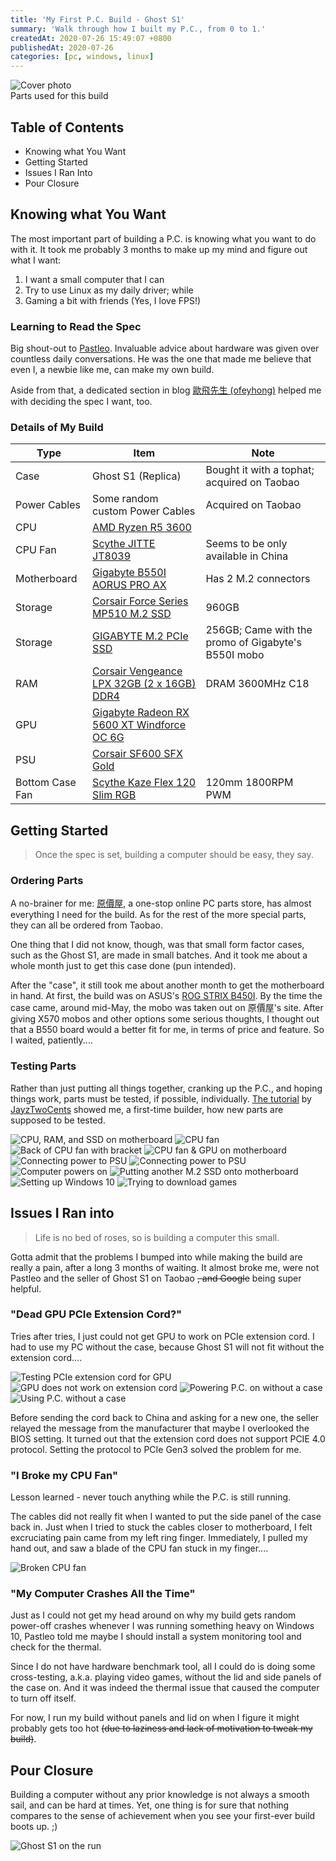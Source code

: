 ```yaml
---
title: 'My First P.C. Build - Ghost S1'
summary: 'Walk through how I built my P.C., from 0 to 1.'
createdAt: 2020-07-26 15:49:07 +0800
publishedAt: 2020-07-26
categories: [pc, windows, linux]
---
```


<Image src="/assets/images/first-pc-build/01.jpg" alt="Cover photo" isFirst width={800} height={600} />

<Figcaption>
    Parts used for this build
</Figcaption>

## Table of Contents

- Knowing what You Want
- Getting Started
- Issues I Ran Into
- Pour Closure

## Knowing what You Want

The most important part of building a P.C. is knowing what you want to do with it. It took me probably 3 months to make up my mind and figure out what I want:

1. I want a small computer that I can
2. Try to use Linux as my daily driver; while
3. Gaming a bit with friends (Yes, I love FPS!)

### Learning to Read the Spec

Big shout-out to [Pastleo](https://pastleo.me/). Invaluable advice about hardware was given over countless daily conversations. He was the one that made me believe that even I, a newbie like me, can make my own build.

Aside from that, a dedicated section in blog [歐飛先生 (ofeyhong)](https://ofeyhong.pixnet.net/blog/post/59877783) helped me with deciding the spec I want, too.

### Details of My Build

| Type            | Item                                                                                                                                                          | Note                                                |
| --------------- | ------------------------------------------------------------------------------------------------------------------------------------------------------------- | --------------------------------------------------- |
| Case            | Ghost S1 (Replica)                                                                                                                                            | Bought it with a tophat; acquired on Taobao         |
| Power Cables    | Some random custom Power Cables                                                                                                                               | Acquired on Taobao                                  |
| CPU             | [AMD Ryzen R5 3600](https://www.amd.com/en/products/cpu/amd-ryzen-5-3600)                                                                                     |                                                     |
| CPU Fan         | [Scythe JITTE JT8039](http://www.scythe-cn.com/product/cooler/sc-jt8039-p.html)                                                                               | Seems to be only available in China                 |
| Motherboard     | [Gigabyte B550I AORUS PRO AX](https://www.gigabyte.com/Motherboard/B550I-AORUS-PRO-AX-rev-10#kf)                                                              | Has 2 M.2 connectors                                |
| Storage         | [Corsair Force Series MP510 M.2 SSD](https://www.corsair.com/us/en/Categories/Products/Storage/M-2-SSDs/Force-Series-MP510/p/CSSD-F960GBMP510B)               | 960GB                                               |
| Storage         | [GIGABYTE M.2 PCIe SSD](https://www.gigabyte.com/Solid-State-Drive/GIGABYTE-M2-PCIe-SSD-256GB)                                                                | 256GB; Came with the promo of Gigabyte's B550I mobo |
| RAM             | [Corsair Vengeance LPX 32GB (2 x 16GB) DDR4](https://www.corsair.com/us/en/Categories/Products/Memory/VENGEANCE-LPX/p/CMK32GX4M2D3600C18)                     | DRAM 3600MHz C18                                    |
| GPU             | [Gigabyte Radeon RX 5600 XT Windforce OC 6G](https://www.gigabyte.com/Graphics-Card/GV-R56XTWF2OC-6GD)                                                        |                                                     |
| PSU             | [Corsair SF600 SFX Gold](https://www.corsair.com/us/en/Categories/Products/Power-Supply-Units/SF-Series%E2%84%A2-80-PLUS-Gold-Power-Supplies/p/CP-9020105-NA) |                                                     |
| Bottom Case Fan | [Scythe Kaze Flex 120 Slim RGB](http://www.scythe-eu.com/en/products/fans/kaze-flex-120-rgb-pwm.html)                                                         | 120mm 1800RPM PWM                                   |

## Getting Started

> Once the spec is set, building a computer should be easy, they say.

### Ordering Parts

A no-brainer for me: [原價屋](http://www.coolpc.com.tw/evaluate.php), a one-stop online PC parts store, has almost everything I need for the build. As for the rest of the more special parts, they can all be ordered from Taobao.

One thing that I did not know, though, was that small form factor cases, such as the Ghost S1, are made in small batches. And it took me about a whole month just to get this case done (pun intended).

After the "case", it still took me about another month to get the motherboard in hand. At first, the build was on ASUS's [ROG STRIX B450I](https://www.asus.com/Motherboards/ROG-STRIX-B450-I-GAMING/). By the time the case came, around mid-May, the mobo was taken out on 原價屋's site. After giving X570 mobos and other options some serious thoughts, I thought out that a B550 board would a better fit for me, in terms of price and feature. So I waited, patiently....

### Testing Parts

Rather than just putting all things together, cranking up the P.C., and hoping things work, parts must be tested, if possible, individually. [The tutorial](https://youtu.be/9206E_rOduU) by [JayzTwoCents](https://www.youtube.com/channel/UCkWQ0gDrqOCarmUKmppD7GQ) showed me, a first-time builder, how new parts are supposed to be tested.

<div className="grid grid-cols-2 items-center gap-2">
  <Image
    src="/assets/images/first-pc-build/02.jpg"
    alt="CPU, RAM, and SSD on motherboard"
    title="CPU, RAM, and SSD on motherboard"
    width={300}
    height={400}
  />
  <Image
    src="/assets/images/first-pc-build/03.jpg"
    alt="CPU fan"
    title="CPU fan"
    width={300}
    height={400}
  />
  <Image
    src="/assets/images/first-pc-build/04.jpg"
    alt="Back of CPU fan with bracket"
    title="Back of CPU fan with bracket"
    width={300}
    height={400}
  />
  <Image
    src="/assets/images/first-pc-build/05.jpg"
    alt="CPU fan & GPU on motherboard"
    title="CPU fan and GPU assembled onto motherboard"
    width={300}
    height={400}
  />
  <Image
    src="/assets/images/first-pc-build/06.jpg"
    alt="Connecting power to PSU"
    title="Connecting power to PSU"
    width={300}
    height={400}
  />
  <Image
    src="/assets/images/first-pc-build/09.jpg"
    alt="Connecting power to PSU"
    title="Connecting power to PSU"
    width={400}
    height={300}
  />
  <Image
    src="/assets/images/first-pc-build/10.jpg"
    alt="Computer powers on"
    title="Yes! It runs!"
    width={400}
    height={300}
  />
  <Image
    src="/assets/images/first-pc-build/12.jpg"
    alt="Putting another M.2 SSD onto motherboard"
    title="Putting another M.2 SSD onto motherboard"
    width={300}
    height={400}
  />
  <Image
    src="/assets/images/first-pc-build/17.jpg"
    alt="Setting up Windows 10"
    title="Setting up Windows 10"
    width={400}
    height={300}
  />
  <Image
    src="/assets/images/first-pc-build/18.jpg"
    alt="Trying to download games"
    title="Trying to download some games"
    width={300}
    height={400}
  />
</div>

## Issues I Ran into

> Life is no bed of roses, so is building a computer this small.

Gotta admit that the problems I bumped into while making the build are really a pain, after a long 3 months of waiting. It almost broke me, were not Pastleo and the seller of Ghost S1 on Taobao <del>, and Google</del> being super helpful.

### "Dead GPU PCIe Extension Cord?"

Tries after tries, I just could not get GPU to work on PCIe extension cord. I had to use my PC without the case, because Ghost S1 will not fit without the extension cord....

<div className="grid grid-cols-2 items-center gap-2">
  <Image
    src="/assets/images/first-pc-build/27.jpg"
    alt="Testing PCIe extension cord for GPU"
    title="Testing PCIe extension cord"
    width={300}
    height={400}
  />
  <Image
    src="/assets/images/first-pc-build/26.jpg"
    alt="GPU does not work on extension cord"
    title="GPU just did not work on extension cord"
    width={300}
    height={400}
  />
  <Image
    src="/assets/images/first-pc-build/28.jpg"
    alt="Powering P.C. on without a case"
    title="Powering P.C. on without a case works"
    width={400}
    height={300}
  />
  <Image
    src="/assets/images/first-pc-build/29.jpg"
    alt="Using P.C. without a case"
    title={`"OK I give up. Guess I'll just use my P.C. like this then"`}
    width={400}
    height={300}
  />
</div>

Before sending the cord back to China and asking for a new one, the seller relayed the message from the manufacturer that maybe I overlooked the BIOS setting. It turned out that the extension cord does not support PCIE 4.0 protocol. Setting the protocol to PCIe Gen3 solved the problem for me.

### "I Broke my CPU Fan"

Lesson learned - never touch anything while the P.C. is still running.

The cables did not really fit when I wanted to put the side panel of the case back in. Just when I tried to stuck the cables closer to motherboard, I felt excruciating pain came from my left ring finger. Immediately, I pulled my hand out, and saw a blade of the CPU fan stuck in my finger....

<div className="flex justify-center">
  <Image
    src="/assets/images/first-pc-build/30.jpg"
    alt="Broken CPU fan"
    title="Broken CPU fan"
    width={300}
    height={400}
  />
</div>

### "My Computer Crashes All the Time"

Just as I could not get my head around on why my build gets random power-off crashes whenever I was running something heavy on Windows 10, Pastleo told me maybe I should install a system monitoring tool and check for the thermal.

Since I do not have hardware benchmark tool, all I could do is doing some cross-testing, a.k.a. playing video games, without the lid and side panels of the case on. And it was indeed the thermal issue that caused the computer to turn off itself.

For now, I run my build without panels and lid on when I figure it might probably gets too hot <del>(due to laziness and lack of motivation to tweak my build)</del>.

## Pour Closure

Building a computer without any prior knowledge is not always a smooth sail, and can be hard at times. Yet, one thing is for sure that nothing compares to the sense of achievement when you see your first-ever build boots up. ;)

<div className="flex justify-center">
  <Image
    src="/assets/images/first-pc-build/31.jpg"
    alt="Ghost S1 on the run"
    title="The finished product"
    width={300}
    height={400}
  />
</div>
